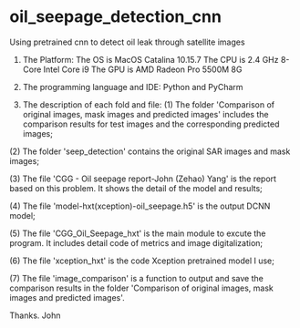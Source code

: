 # oil_seepage_detection_cnn
Using pretrained cnn to detect oil leak through satellite images

1. The Platform:
The OS is MacOS Catalina 10.15.7
The CPU is 2.4 GHz 8-Core Intel Core i9
The GPU is AMD Radeon Pro 5500M 8G

2. The programming language and IDE:
Python and PyCharm

3. The description of each fold and file:
(1) The folder 'Comparison of original images, mask images and predicted images' includes the comparison results for test images and the corresponding predicted images;

(2) The folder 'seep_detection' contains the original SAR images and mask images;

(3) The file 'CGG - Oil seepage report-John (Zehao) Yang' is the report based on this problem. It shows the detail of the model and results;

(4) The file 'model-hxt(xception)-oil_seepage.h5' is the output DCNN model;

(5) The file 'CGG_Oil_Seepage_hxt' is the main module to excute the program. It includes detail code of metrics and image digitalization;

(6) The file 'xception_hxt' is the code Xception pretrained model I use;

(7) The file 'image_comparison' is a function to output and save the comparison results in the folder 'Comparison of original images, mask images and predicted images'.


Thanks.
John
